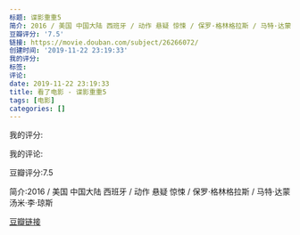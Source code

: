 ```yaml
---
标题: 谍影重重5
简介: 2016 / 美国 中国大陆 西班牙 / 动作 悬疑 惊悚 / 保罗·格林格拉斯 / 马特·达蒙 汤米·李·琼斯
豆瓣评分: '7.5'
链接: https://movie.douban.com/subject/26266072/
创建时间: '2019-11-22 23:19:33'
我的评分:
标签:
评论:
date: 2019-11-22 23:19:33
title: 看了电影 - 谍影重重5
tags: [电影]
categories: []
---
```


我的评分:

我的评论:

豆瓣评分:7.5

简介:2016 / 美国 中国大陆 西班牙 / 动作 悬疑 惊悚 / 保罗·格林格拉斯 / 马特·达蒙 汤米·李·琼斯

[豆瓣链接](https://movie.douban.com/subject/26266072/)

